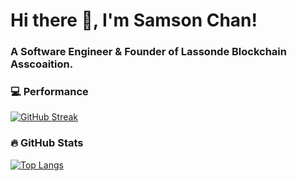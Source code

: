 # Hi there 👋, I'm Samson Chan! 
### A Software Engineer & Founder of Lassonde Blockchain Asscoaition.

### 💻 Performance 
[![GitHub Streak](https://streak-stats.demolab.com?user=samsoncn&theme=calm&hide_border=true&date_format=M%20j%5B%2C%20Y%5D)](https://git.io/streak-stats)

### 🔥 GitHub Stats
<!--[![Top Langs](https://github-readme-stats.vercel.app/api/top-langs/?username=samsoncn&layout=compact&theme=codeSTACKr)](https://github.com/anuraghazra/github-readme-stats)-->
[![Top Langs](https://github-readme-stats.vercel.app/api/top-langs/?username=samsoncn&theme=calm&layout=donut&hide_border=true)](https://github.com/anuraghazra/github-readme-stats)





